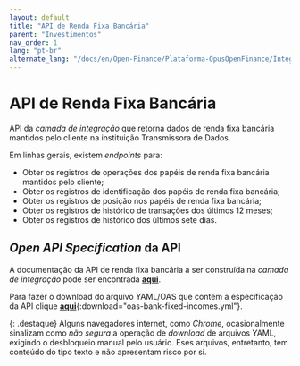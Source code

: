```yaml
---
layout: default
title: "API de Renda Fixa Bancária"
parent: "Investimentos"
nav_order: 1
lang: "pt-br"
alternate_lang: "/docs/en/Open-Finance/Plataforma-OpusOpenFinance/Integração/dados-investimentos/dados-renda-fixa-bancaria/"
---
```


# API de Renda Fixa Bancária

API da *camada de integração* que retorna dados de renda fixa bancária mantidos pelo cliente na instituição Transmissora de Dados.

Em linhas gerais, existem *endpoints* para:

- Obter os registros de operações dos papéis de renda fixa bancária mantidos pelo cliente;
- Obter os registros de identificação dos papéis de renda fixa bancária;
- Obter os registros de posição nos papéis de renda fixa bancária;
- Obter os registros de histórico de transações dos últimos 12 meses;
- Obter os registros de histórico dos últimos sete dias.

## *Open API Specification* da API

A documentação da API de renda fixa bancária a ser construída na *camada de integração* pode ser encontrada [**aqui**][API-Renda-Fixa-Bancaria].

Para fazer o download do arquivo YAML/OAS que contém a especificação da API clique [**aqui**](../../apis/dados-investimento/oas-bank-fixed-incomes.yml){:download="oas-bank-fixed-incomes.yml"}.

{: .destaque}
Alguns navegadores internet, como *Chrome*, ocasionalmente sinalizam como *não segura* a operação de *download* de arquivos YAML, exigindo o desbloqueio manual pelo usuário. Eses arquivos, entretanto, tem conteúdo do tipo texto e não apresentam risco por si.

[API-Renda-Fixa-Bancaria]: ../../../../../swagger-ui/index.html?api=data-bank-fixed-incomes
